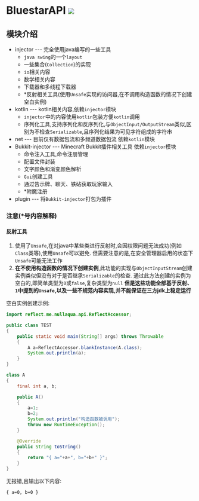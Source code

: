 # BluestarAPI ![](https://img.shields.io/maven-central/v/me.nullaqua/BluestarAPI)

## 模块介绍

- injector --- 完全使用java编写的一些工具
    * `java swing`的一个`layout`
    * 一些集合(`Collection`)的实现
    * `io`相关内容
    * 数学相关内容
    * 下载器和多线程下载器
    * *反射相关工具(使用`Unsafe`实现的访问器,在不调用构造函数的情况下创建空白实例)
- kotlin --- kotlin相关内容,依赖`injector`模块
    * `injector`中的内容使用`kotlin`包装方便`kotlin`调用
    * 序列化工具,支持序列化和反序列化,与`ObjectInput/OutputStream`类似,区别为不检查`Serializable`,且序列化结果为可见字符组成的字符串
- net --- 目前仅有数据包流和多频道数据包流 依赖`kotlin`模块
- Bukkit-injector --- Minecraft Bukkit插件相关工具 依赖`injector`模块
    * 命令注入工具,命令注册管理
    * 配置文件封装
    * 文字颜色和渐变颜色解析
    * `Gui`创建工具
    * 通过告示牌、聊天、铁砧获取玩家输入
    * *附魔注册
- plugin --- 将`Bukkit-injector`打包为插件

### 注意(*号内容解释)

#### 反射工具

1. 使用了`Unsafe`,在对java中某些类进行反射时,会因权限问题无法成功(例如`Class`类等),使用`Unsafe`可以避免.
   但需要注意的是,在安全管理器启用的状态下`Unsafe`可能无法工作
2. **在不使用构造函数的情况下创建实例**,此功能的实现与`ObjectInputStream`创建实例类似但没有对于是否继承`Serializable`的检查.
   通过此方法创建的实例为空白的,即简单类型为`0`或`false`,复杂类型为`null`
   **但是这些功能全部基于反射、`1`中提到的`Unsafe`,以及一些不规范内容实现,并不能保证在三方jdk上稳定运行**

空白实例创建示例:

```java
import reflect.me.nullaqua.api.ReflectAccessor;

public class TEST
{
    public static void main(String[] args) throws Throwable
    {
        A a=ReflectAccessor.blankInstance(A.class);
        System.out.println(a);
    }
}

class A
{
    final int a, b;

    public A()
    {
        a=1;
        b=2;
        System.out.println("构造函数被调用");
        throw new RuntimeException();
    }

    @Override
    public String toString()
    {
        return "{ a="+a+", b="+b+" }";
    }
}
```

无报错,且输出以下内容:

```
{ a=0, b=0 }
```